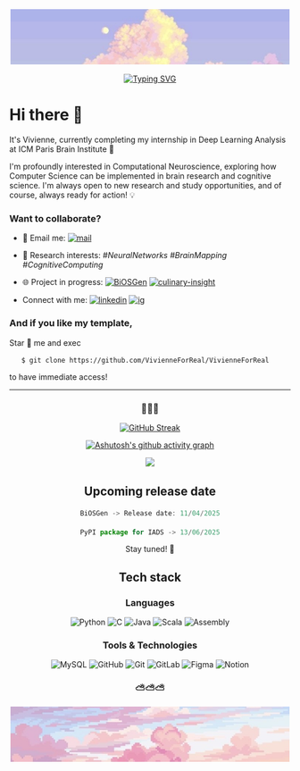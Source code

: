 <div align="center">
  <img src="assets/IMG_5793.jpg" alt="Your Image Description" width="500"/>
</div>

<!-- Animated Text in README.md -->
<div align="center">
  
  <a href="#"><img src="https://readme-typing-svg.herokuapp.com?font=Fira+Code&duration=3000&pause=1000&color=00FF00&center=true&vCenter=true&width=435&lines=I%27m+a+junior+AI+researcher" alt="Typing SVG" /></a>
</div>


# Hi there 👋

It's Vivienne, currently completing my internship in Deep Learning Analysis at ICM Paris Brain Institute 🧠

I'm profoundly interested in Computational Neuroscience, exploring how Computer Science can be implemented in brain research and cognitive science. I'm always open to new research and study opportunities, and of course, always ready for action! 💡

### Want to collaborate? 
- 📧 Email me: [![mail](https://img.shields.io/badge/email-%23FFB2E2.svg?style=for-the-badge&logo=email&logoColor=white)](vuhoang.thduong@gmail.com)
- 🔬 Research interests: *#NeuralNetworks #BrainMapping #CognitiveComputing*
- 🌐 Project in progress: [![BiOSGen](https://img.shields.io/badge/BiOSGen-v1.0-89D8FF.svg?style=for-the-badge&logo=BiOSGen&logoColor=white)](https://github.com/VivienneForReal/BiOSGen) [![culinary-insight](https://img.shields.io/badge/culinary_insight-%23A5B4FF.svg?style=for-the-badge&logo=culinary_insight&logoColor=white)](https://github.com/tvtrungg/culinary-cultural-insights)


- Connect with me: [![linkedin](https://img.shields.io/badge/linkedin-%23B9CFFF.svg?style=for-the-badge&logo=linkedin&logoColor=white)](https://www.linkedin.com/in/vivienneforreal/) [![ig](https://img.shields.io/badge/instagram-%23F1A8C4.svg?style=for-the-badge&logo=instagram&logoColor=white)](https://www.instagram.com/vivienneforreal.ig/)


### And if you like my template,
Star 🌟 me and exec

<div align="left">
  
 ```shell
    $ git clone https://github.com/VivienneForReal/VivienneForReal
 ```
</div>
to have immediate access!

---

<h3 align="center">🐇🐇🐇</h3>

<div align="center">

[![GitHub Streak](https://streak-stats.demolab.com?user=VivienneForReal&theme=cobalt)](https://git.io/streak-stats)

[![Ashutosh's github activity graph](https://github-readme-activity-graph.vercel.app/graph?username=VivienneForReal&theme=default)](https://github.com/ashutosh00710/github-readme-activity-graph)

![](https://api.visitorbadge.io/api/VisitorHit?user=VivienneForReal&repo=github-visitors-badge&countColor=%23FFB6C1)

</div>



<div align="center">

<h2 align="center">Upcoming release date</h2>
  
```javascript
BiOSGen -> Release date: 11/04/2025

PyPI package for IADS -> 13/06/2025
```
</div>

<p align="center">Stay tuned! 💫</p>

<h2 align="center">Tech stack</h2>

<h3 align="center">Languages</h3>

<p align="center">
  <img src="https://img.shields.io/badge/python-%23F1A8C4.svg?style=for-the-badge&logo=python&logoColor=white" alt="Python" />
  <img src="https://img.shields.io/badge/c-%23D9B1F0.svg?style=for-the-badge&logo=c&logoColor=white" alt="C" />
  <img src="https://img.shields.io/badge/java-%23A5B4FF.svg?style=for-the-badge&logo=java&logoColor=white" alt="Java" />
  <img src="https://img.shields.io/badge/scala-%23FFB2E2.svg?style=for-the-badge&logo=scala&logoColor=white" alt="Scala" />
  <img src="https://img.shields.io/badge/assembly-%23F0C5D7.svg?style=for-the-badge&logo=assembly&logoColor=white" alt="Assembly" />
</p>

<h3 align="center">Tools & Technologies</h3>

<p align="center">
  <img src="https://img.shields.io/badge/mysql-%23B9C4FF.svg?style=for-the-badge&logo=mysql&logoColor=white" alt="MySQL" />
  <img src="https://img.shields.io/badge/github-%23D8B9FF.svg?style=for-the-badge&logo=github&logoColor=white" alt="GitHub" />
  <img src="https://img.shields.io/badge/git-%23FFBDF2.svg?style=for-the-badge&logo=git&logoColor=white" alt="Git" />
  <img src="https://img.shields.io/badge/gitlab-%23B9CFFF.svg?style=for-the-badge&logo=gitlab&logoColor=white" alt="GitLab" />
  <img src="https://img.shields.io/badge/figma-%23FFCAE8.svg?style=for-the-badge&logo=figma&logoColor=white" alt="Figma" />
  <img src="https://img.shields.io/badge/notion-%23C6B9FF.svg?style=for-the-badge&logo=notion&logoColor=white" alt="Notion" />
</p>


<h3 align="center">⛅️⛅️⛅️</h3>

<div align="center">
  <img src="assets/IMG_5792.jpg" alt="Your Image Description" width="500"/>
</div>